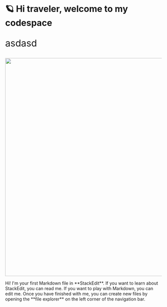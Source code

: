 <h1 style="margin: 0;">🪐 Hi traveler, welcome to my codespace</h1>
<p style="font-size: 30px">asdasd</p>
<img src="https://68.media.tumblr.com/5d9d44687164a666bb7e344054a9901d/tumblr_nsy6r46nFd1tz85h4o1_500.gif" style="width: 700px; heigth: 550px; margin: 0;"> 
	<p>Hi! I'm your first Markdown file in **StackEdit**. If you want to learn about StackEdit, you can read me. If you want to play with Markdown, you can edit me. Once you have finished with me, you can create new files by opening the **file explorer** on the left corner of the navigation bar.</p>
